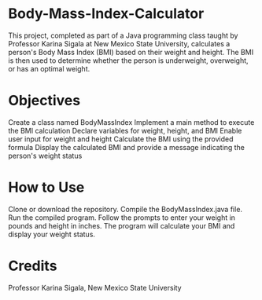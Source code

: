 # Body-Mass-Index-Calculator

This project, completed as part of a Java programming class taught by Professor Karina Sigala at New Mexico State University, calculates a person's Body Mass Index (BMI) based on their weight and height. The BMI is then used to determine whether the person is underweight, overweight, or has an optimal weight.

# Objectives
Create a class named BodyMassIndex
Implement a main method to execute the BMI calculation
Declare variables for weight, height, and BMI
Enable user input for weight and height
Calculate the BMI using the provided formula
Display the calculated BMI and provide a message indicating the person's weight status

# How to Use

Clone or download the repository.
Compile the BodyMassIndex.java file.
Run the compiled program.
Follow the prompts to enter your weight in pounds and height in inches.
The program will calculate your BMI and display your weight status.

# Credits
Professor Karina Sigala, New Mexico State University
